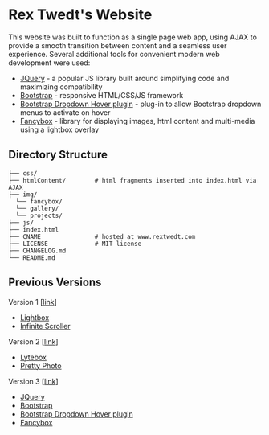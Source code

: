# Rex Twedt's Website

This website was built to function as a single page web app, using AJAX to provide a smooth transition between content and a seamless user experience.  Several additional tools for convenient modern web development were used:

-	[JQuery](https://jquery.com/) - a popular JS library built around simplifying code and maximizing compatibility
-	[Bootstrap](http://getbootstrap.com/) - responsive HTML/CSS/JS framework
-	[Bootstrap Dropdown Hover plugin](https://github.com/CWSpear/bootstrap-hover-dropdown) - plug-in to allow Bootstrap dropdown menus to activate on hover 
-	[Fancybox](http://fancybox.net/) - library for displaying images, html content and multi-media using a lightbox overlay

## Directory Structure

```
├── css/
├── htmlContent/        # html fragments inserted into index.html via AJAX
├── img/
  └── fancybox/
  └── gallery/
  └── projects/
├── js/
├── index.html
├── CNAME               # hosted at www.rextwedt.com
├── LICENSE             # MIT license
├── CHANGELOG.md
└── README.md
```

## Previous Versions

Version 1 \[[link](https://github.com/retwedt/retwedt.github.io/tree/version-1)\]

-  [Lightbox](http://lokeshdhakar.com/projects/lightbox2/)
-  [Infinite Scroller](https://github.com/mcnitt/jquery-infinite-rotator)

Version 2 \[[link](https://github.com/retwedt/retwedt.github.io/tree/version-2)\]

-  [Lytebox](http://lytebox.com/howTo.php)
-  [Pretty Photo](http://www.no-margin-for-errors.com/projects/prettyphoto-jquery-lightbox-clone/)

Version 3 \[[link](https://github.com/retwedt/retwedt.github.io/tree/version-3)\]

-	[JQuery](https://jquery.com/)
-	[Bootstrap](http://getbootstrap.com/)
-	[Bootstrap Dropdown Hover plugin](https://github.com/CWSpear/bootstrap-hover-dropdown)
-	[Fancybox](http://fancybox.net/)

